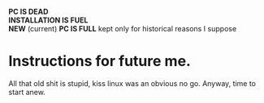 **PC IS DEAD**\
**INSTALLATION IS FUEL**\
**NEW** (current) **PC IS FULL**
kept only for historical reasons I suppose

# Instructions for future me.
All that old shit is stupid, kiss linux was an obvious no go. Anyway, time to start anew.

